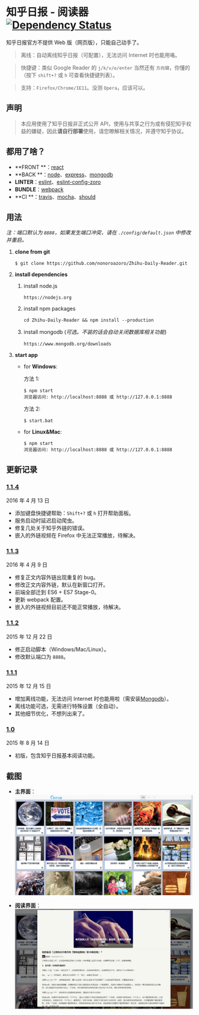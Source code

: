 # 知乎日报 - 阅读器 [![Dependency Status](https://david-dm.org/nonoroazoro/Zhihu-Daily-Reader/develop.svg?style=flat-square)](https://david-dm.org/nonoroazoro/Zhihu-Daily-Reader/develop)

知乎日报官方不提供 Web 版（网页版），只能自己动手了。

> 离线：自动离线知乎日报（可配置），无法访问 Internet 时也能用咯。

> 快捷键：类似 Google Reader 的 `j/k/v/o/enter` 当然还有 `方向键`，你懂的（按下 `shift+?` 或 `h` 可查看快捷键列表）。

> 支持：`Firefox/Chrome/IE11`。没测 `Opera`，应该可以。

## 声明

> 本应用使用了知乎日报非正式公开 API，使用与共享之行为或有侵犯知乎权益的嫌疑，因此**请自行部署**使用，请您暸解相关情况，并遵守知乎协议。

## 都用了啥？

- **FRONT **：[react](http://facebook.github.io/react/)
- **BACK  **：[node](https://nodejs.org)、[express](http://expressjs.com/)、[mongodb](https://www.mongodb.org/)
- **LINTER**：[eslint](http://eslint.org/)、[eslint-config-zoro](https://github.com/nonoroazoro/eslint-config-zoro)
- **BUNDLE**：[webpack](https://webpack.github.io/)
- **CI    **：[travis](https://travis-ci.org/)、[mocha](https://mochajs.org/)、[should](https://github.com/shouldjs/should.js)

## 用法

*注：端口默认为 `8888`，如果发生端口冲突，请在 `./config/default.json` 中修改并重启。*

1. **clone from git**

    ```
    $ git clone https://github.com/nonoroazoro/Zhihu-Daily-Reader.git
    ```

2. **install dependencies**

    1. install node.js

        ```
        https://nodejs.org
        ```

    2. install npm packages

        ```
        cd Zhihu-Daily-Reader && npm install --production
        ```

    3. install mongodb (*可选。不装的话会自动关闭数据库相关功能*)

        ```
        https://www.mongodb.org/downloads
        ```

3. **start app**

    - for **Windows**:

        方法 1:

        ```
        $ npm start
        浏览器访问: http://localhost:8888 或 http://127.0.0.1:8888
        ```

        方法 2:

        ```
        $ start.bat
        ```

    - for **Linux&Mac**:

        ```
        $ npm start
        浏览器访问: http://localhost:8888 或 http://127.0.0.1:8888
        ```

## 更新记录

### <a href="#v1.1.4" id="v1.1.4">1.1.4</a>

2016 年 4 月 13 日

- 添加键盘快捷键帮助：`Shift+?` 或 `h` 打开帮助面板。
- 服务启动时延迟启动爬虫。
- 修复几处关于知乎外链的错误。
- 嵌入的外链视频在 Firefox 中无法正常播放，待解决。


### <a href="#v1.1.3" id="v1.1.3">1.1.3</a>

2016 年 4 月 9 日

- 修复正文内容外链出现重复的 bug。
- 修改正文内容外链，默认在新窗口打开。
- 前端全部迁到 ES6 + ES7 Stage-0。
- 更新 webpack 配置。
- 嵌入的外链视频目前还不能正常播放，待解决。


### <a href="#v1.1.2" id="v1.1.2">1.1.2</a>

2015 年 12 月 22 日

- 修正启动脚本（Windows/Mac/Linux）。
- 修改默认端口为 `8888`。


### <a href="#v1.1.1" id="v1.1.1">1.1.1</a>

2015 年 12 月 15 日

- 增加离线功能，无法访问 Internet 时也能用啦（需安装[Mongodb](https://www.mongodb.org/downloads)）。
- 离线功能可选，无需进行特殊设置（全自动）。
- 其他细节优化，不想列出来了。


### <a href="#v1.0" id="v1.0">1.0</a>

2015 年 8 月 14 日

- 初版，包含知乎日报基本阅读功能。

## 截图

- **主界面**：
  ![主界面](./screenshots/1.jpg?raw=true "主界面")

- **阅读界面**：
    ![阅读界面](./screenshots/2.jpg?raw=true "阅读界面")
